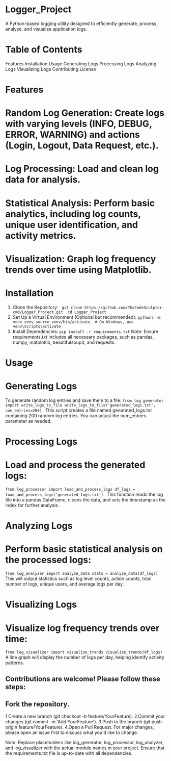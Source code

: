 # Logger_Project
A Python-based logging utility designed to efficiently generate, process, analyze, and visualize application logs.
# Table of Contents
Features
Installation
Usage
Generating Logs
Processing Logs
Analyzing Logs
Visualizing Logs
Contributing
License

# Features
# Random Log Generation: Create logs with varying levels (INFO, DEBUG, ERROR, WARNING) and actions (Login, Logout, Data Request, etc.).
# Log Processing: Load and clean log data for analysis.
# Statistical Analysis: Perform basic analytics, including log counts, unique user identification, and activity metrics.
# Visualization: Graph log frequency trends over time using Matplotlib.

# Installation
1. Clone the Repository:
` git clone https://github.com/TheCodeSculptor-cmd/Logger_Project.git 
cd Logger_Project`
2. Set Up a Virtual Environment (Optional but recommended):
`python3 -m venv venv
source venv/bin/activate  # On Windows, use venv\Scripts\activate
`
3. Install Dependencies:
`pip install -r requirements.txt`
Note: Ensure requirements.txt includes all necessary packages, such as pandas, numpy, matplotlib, beautifulsoup4, and requests.


# Usage
# Generating Logs
To generate random log entries and save them to a file:
`from log_generator import write_logs_to_file
write_logs_to_file('generated_logs.txt', num_entries=200)
`
This script creates a file named generated_logs.txt containing 200 random log entries. You can adjust the num_entries parameter as needed.

# Processing Logs
# Load and process the generated logs:
`from log_processor import load_and_process_logs
df_logs = load_and_process_logs('generated_logs.txt')
`
This function reads the log file into a pandas DataFrame, cleans the data, and sets the timestamp as the index for further analysis.

# Analyzing Logs
# Perform basic statistical analysis on the processed logs:
`from log_analyzer import analyze_data
stats = analyze_data(df_logs)
`
This will output statistics such as log level counts, action counts, total number of logs, unique users, and average logs per day.

# Visualizing Logs
# Visualize log frequency trends over time:
`from log_visualizer import visualize_trends
visualize_trends(df_logs)`
A line graph will display the number of logs per day, helping identify activity patterns.


## Contributions are welcome! Please follow these steps:
## Fork the repository.
1.Create a new branch (git checkout -b feature/YourFeature).
2.Commit your changes (git commit -m 'Add YourFeature').
3.Push to the branch (git push origin feature/YourFeature).
4.Open a Pull Request.
For major changes, please open an issue first to discuss what you'd like to change.

Note: Replace placeholders like log_generator, log_processor, log_analyzer, and log_visualizer with the actual module names in your project. Ensure that the requirements.txt file is up-to-date with all dependencies.

